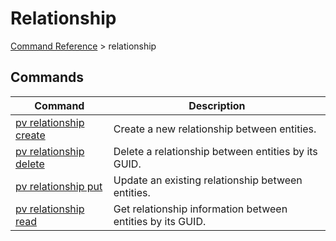 # Relationship
[Command Reference](../../../README.md#command-reference) > relationship

## Commands
| Command | Description |
| --- | --- |
| [pv relationship create](./create.md) | Create a new relationship between entities. |
| [pv relationship delete](./delete.md) | Delete a relationship between entities by its GUID. |
| [pv relationship put](./put.md) | Update an existing relationship between entities. |
| [pv relationship read](./read.md) | Get relationship information between entities by its GUID. |
